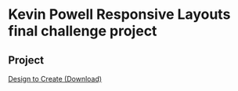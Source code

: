 # Kevin Powell Responsive Layouts final challenge project
## Project 
[Design to Create (Download)](https://courses.kevinpowell.co/rails/active_storage/blobs/redirect/eyJfcmFpbHMiOnsibWVzc2FnZSI6IkJBaHBBMnNTRlE9PSIsImV4cCI6bnVsbCwicHVyIjoiYmxvYl9pZCJ9fQ==--80496d5e2fc3765966defb557cbe015671e38c50/final-challenge-specs.pdf?disposition=attachment)

<!-- ✔️ -->